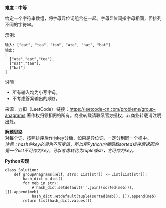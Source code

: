**难度：中等**  

给定一个字符串数组，将字母异位词组合在一起。字母异位词指字母相同，但排列不同的字符串。

示例:
```
输入: ["eat", "tea", "tan", "ate", "nat", "bat"]
输出:
[
  ["ate","eat","tea"],
  ["nat","tan"],
  ["bat"]
]
```
说明：

- 所有输入均为小写字母。
- 不考虑答案输出的顺序。

来源：力扣（LeetCode）
链接：https://leetcode-cn.com/problems/group-anagrams
著作权归领扣网络所有。商业转载请联系官方授权，非商业转载请注明出处。   

**解题思路**   
对每个词，按照排序后作为key分桶，如果是异位词，一定分到同一个桶中。  
*注意：hash的key必须为不可变值，所以用Python内置函数sorted排序后返回的是一个list不可作为key，可以考虑转化为tuple或str，方可作为key。*    

**Python实现**  
```
class Solution:
    def groupAnagrams(self, strs: List[str]) -> List[List[str]]:
        hash_dict = dict()
        for meb in strs:
            # hash_dict.setdefault(''.join((sorted(meb))), []).append(meb)
            hash_dict.setdefault(tuple(sorted(meb)), []).append(meb)
        return list(hash_dict.values())
```